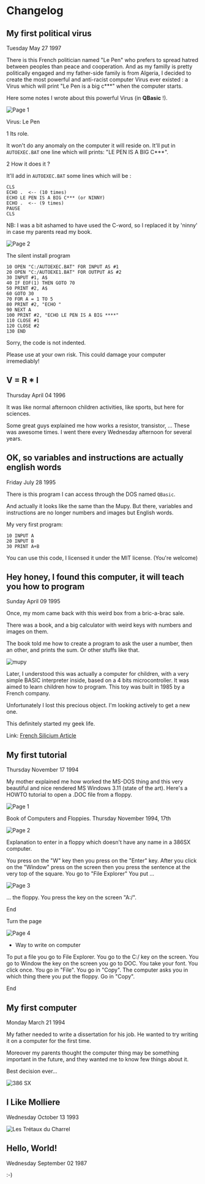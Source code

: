 # Changelog

## My first political virus
Tuesday May 27 1997

There is this French politician named "Le Pen" who prefers to spread hatred between peoples than peace and cooperation. And as my familly is pretty politically engaged and my father-side family is from Algeria, I decided to create the most powerful and anti-racist computer Virus ever existed : a Virus which will print "Le Pen is a big c***" when the computer starts.

Here some notes I wrote about this powerful Virus (in **QBasic** !).

![Page 1](http://gawen.me/life/tutorials/lepen/page_1.jpg)

Virus: Le Pen

1 Its role.

It won't do any anomaly on the computer it will reside on.
It'll put in ``AUTOEXEC.BAT`` one line which will prints: "LE PEN IS A BIG C***".

2 How it does it ?

It'll add in ``AUTOEXEC.BAT`` some lines which will be :

    CLS
    ECHO .  <-- (10 times)
    ECHO LE PEN IS A BIG C*** (or NINNY)
    ECHO .  <-- (9 times)
    PAUSE
    CLS


NB: I was a bit ashamed to have used the C-word, so I replaced it by 'ninny' in case my parents read my book.

![Page 2](http://gawen.me/life/tutorials/lepen/page_2.jpg)

The silent install program

    10 OPEN "C:/AUTOEXEC.BAT" FOR INPUT AS #1
    20 OPEN "C:/AUTOEXE1.BAT" FOR OUTPUT AS #2
    30 INPUT #1, A$
    40 IF EOF(1) THEN GOTO 70
    50 PRINT #2, A$
    60 GOTO 30
    70 FOR A = 1 TO 5
    80 PRINT #2, "ECHO "
    90 NEXT A
    100 PRINT #2, "ECHO LE PEN IS A BIG ****"
    110 CLOSE #1
    120 CLOSE #2
    130 END


Sorry, the code is not indented.

Please use at your own risk. This could damage your computer irremediably!

## V = R * I
Thursday April 04 1996

It was like normal afternoon children activities, like sports, but here for sciences.

Some great guys explained me how works a resistor, transistor, ... These was awesome times. I went there every Wednesday afternoon for several years.

## OK, so variables and instructions are actually english words
Friday July 28 1995

There is this program I can access through the DOS named ``QBasic``.

And actually it looks like the same than the Mupy. But there, variables and instructions are no longer numbers and images but English words.

My very first program:

    10 INPUT A
    20 INPUT B
    30 PRINT A+B

You can use this code, I licensed it under the MIT license. (You're welcome)

## Hey honey, I found this computer, it will teach you how to program
Sunday April 09 1995

Once, my mom came back with this weird box from a bric-a-brac sale.

There was a book, and a big calculator with weird keys with numbers and images on them.

The book told me how to create a program to ask the user a number, then an other, and prints the sum. Or other stuffs like that.

![mupy](http://gawen.me/life/images/mupy_pic.jpg)

Later, I understood this was actually a computer for children, with a very simple BASIC interpreter inside, based on a 4 bits microcontroller. It was aimed to learn children how to program. This toy was built in 1985 by a French company.

Unfortunately I lost this precious object. I'm looking actively to get a new one.

This definitely started my geek life.

Link: [French Silicium Article](http://www.silicium.org/site/index.php?option=com_content&view=article&id=136:info-realite-mupy&catid=40:france&Itemid=29)

## My first tutorial
Thursday November 17 1994

My mother explained me how worked the MS-DOS thing and this very beautiful and nice rendered MS Windows 3.11 (state of the art). Here's a HOWTO tutorial to open a .DOC file from a floppy.

![Page 1](http://gawen.me/life/tutorials/open_doc_from_floppy/page_1.jpg)

Book of Computers and Floppies. Thursday November 1994, 17th

![Page 2](http://gawen.me/life/tutorials/open_doc_from_floppy/page_2.jpg)

Explanation to enter in a floppy which doesn't have any name in a 386SX computer.

You press on the "W" key then you press on the "Enter" key. After you click on the "Window" press on the screen then you press the sentence at the very top of the square. You go to "File Explorer" You put ...
 
![Page 3](http://gawen.me/life/tutorials/open_doc_from_floppy/page_3.jpg)

... the floppy. You press the key on the screen "A:/".

End

Turn the page

![Page 4](http://gawen.me/life/tutorials/open_doc_from_floppy/page_4.jpg)

* Way to write on computer

To put a file you go to File Explorer. You go to the C:/ key on the screen. You go to Window the key on the screen you go to DOC. You take your font. You click once. You go in "File". You go in "Copy". The computer asks you in which thing there you put the floppy. Go in "Copy".

End

## My first computer
Monday March 21 1994

My father needed to write a dissertation for his job. He wanted to try writing it on a computer for the first time.

Moreover my parents thought the computer thing may be something important in the future, and they wanted me to know few things about it.

Best decision ever...

![386 SX](http://gawen.me/life/images/386sx.jpg)

## I Like Molliere
Wednesday October 13 1993

![Les Trétaux du Charrel](http://gawen.me/life/images/amateur_stage.jpg)

## Hello, World!
Wednesday September 02 1987

:-)

